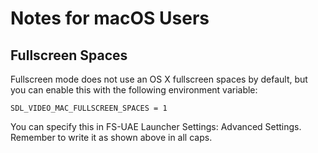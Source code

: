 # Notes for macOS Users

## Fullscreen Spaces

Fullscreen mode does not use an OS X fullscreen spaces by default, but you
can enable this with the following environment variable:

    SDL_VIDEO_MAC_FULLSCREEN_SPACES = 1

You can specify this in FS-UAE Launcher Settings: Advanced Settings.
Remember to write it as shown above in all caps.
